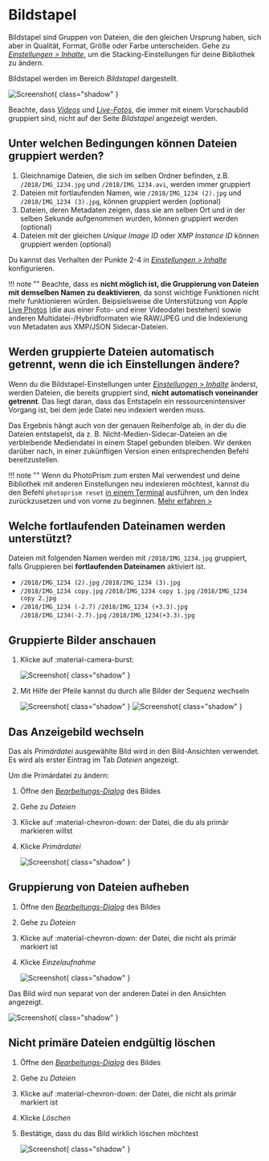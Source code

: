 # Bildstapel #

Bildstapel sind Gruppen von Dateien, die den gleichen Ursprung haben, sich aber in Qualität, Format, Größe oder Farbe unterscheiden. Gehe zu *[Einstellungen > Inhalte](../settings/library.md)*, um die Stacking-Einstellungen für deine Bibliothek zu ändern.

Bildstapel werden im Bereich *Bildstapel* dargestellt.

![Screenshot](img/stack-page-2503-german.jpg){ class="shadow" }

Beachte, dass *[Videos](./video.md)* und *[Live-Fotos](video.md#live-fotos)*, die immer mit einem Vorschaubild gruppiert sind, nicht auf der Seite *Bildstapel* angezeigt werden.

## Unter welchen Bedingungen können Dateien gruppiert werden? ##

1. Gleichnamige Dateien, die sich im selben Ordner befinden, z.B. `/2018/IMG_1234.jpg` und  `/2018/IMG_1234.avi`, werden immer gruppiert
2. Dateien mit fortlaufenden Namen, wie `/2018/IMG_1234 (2).jpg` und `/2018/IMG_1234 (3).jpg`, können gruppiert werden (optional)
3. Dateien, deren Metadaten zeigen, dass sie am selben Ort und in der selben Sekunde aufgenommen wurden, können gruppiert werden (optional)
4. Dateien mit der gleichen *Unique Image ID* oder *XMP Instance ID* können gruppiert werden (optional)

Du kannst das Verhalten der Punkte 2-4 in *[Einstellungen > Inhalte](../settings/library.md#bildstapel)* konfigurieren.

!!! note ""
    Beachte, dass es **nicht möglich ist, die Gruppierung von Dateien mit demselben Namen zu deaktivieren**, da sonst wichtige Funktionen nicht mehr funktionieren würden. Beipsielsweise die Unterstützung von Apple [Live Photos](video.md#live-fotos) (die aus einer Foto- und einer Videodatei bestehen) sowie anderen Multidatei-/Hybridformaten wie RAW/JPEG und die Indexierung von Metadaten aus XMP/JSON Sidecar-Dateien.

## Werden gruppierte Dateien automatisch getrennt, wenn die ich Einstellungen ändere?

Wenn du die Bildstapel-Einstellungen unter *[Einstellungen > Inhalte](../settings/library.md#bildstapel)* änderst, werden Dateien, die bereits gruppiert sind, **nicht automatisch voneinander getrennt**. Das liegt daran, dass das Entstapeln ein ressourcenintensiver Vorgang ist, bei dem jede Datei neu indexiert werden muss.

Das Ergebnis hängt auch von der genauen Reihenfolge ab, in der du die Dateien entstapelst, da z. B. Nicht-Medien-Sidecar-Dateien an die verbleibende Mediendatei in einem Stapel gebunden bleiben. Wir denken darüber nach, in einer zukünftigen Version einen entsprechenden Befehl bereitzustellen.
 
!!! note ""
    Wenn du PhotoPrism zum ersten Mal verwendest und deine Bibliothek mit anderen Einstellungen neu indexieren möchtest, kannst du den Befehl `photoprism reset` [in einem Terminal](https://docs.photoprism.app/getting-started/docker-compose/#command-line-interface) ausführen, um den Index zurückzusetzen und von vorne zu beginnen. [Mehr erfahren >](https://docs.photoprism.app/getting-started/docker-compose/#examples)

## Welche fortlaufenden Dateinamen werden unterstützt?
Dateien mit folgenden Namen werden mit `/2018/IMG_1234.jpg` gruppiert, falls Gruppieren bei **fortlaufenden Dateinamen** aktiviert ist.

- `/2018/IMG_1234 (2).jpg` `/2018/IMG_1234 (3).jpg`
- `/2018/IMG_1234 copy.jpg` `/2018/IMG_1234 copy 1.jpg` `/2018/IMG_1234 copy 2.jpg`
- `/2018/IMG_1234 (-2.7)` `/2018/IMG_1234 (+3.3).jpg` `/2018/IMG_1234(-2.7).jpg`  `/2018/IMG_1234(+3.3).jpg`

## Gruppierte Bilder anschauen ##

1. Klicke auf :material-camera-burst:

    ![Screenshot](img/sequential-1-2503-german.jpg){ class="shadow" }

2. Mit Hilfe der Pfeile kannst du durch alle Bilder der Sequenz wechseln

    ![Screenshot](img/sequential-2-2503-german.jpg){ class="shadow" } ![Screenshot](img/sequential-3-2503-german.jpg){ class="shadow" }


## Das Anzeigebild wechseln ##
Das als *Primärdatei* ausgewählte Bild wird in den Bild-Ansichten verwendet. 
Es wird als erster Eintrag im Tab *Dateien* angezeigt.

Um die Primärdatei zu ändern:

1. Öffne den [*Bearbeitungs-Dialog*](edit.md) des Bildes
2. Gehe zu *Dateien*
3. Klicke auf :material-chevron-down: der Datei, die du als primär markieren willst
4. Klicke *Primärdatei*

      ![Screenshot](img/stacks-edit-2503-german.jpg){ class="shadow" } 


## Gruppierung von Dateien aufheben ##
1. Öffne den [*Bearbeitungs-Dialog*](edit.md) des Bildes
2. Gehe zu *Dateien*
3. Klicke auf :material-chevron-down: der Datei, die nicht als primär markiert ist
4. Klicke *Einzelaufnahme*

      ![Screenshot](img/stacks-edit-2503-german.jpg){ class="shadow" }

Das Bild wird nun separat von der anderen Datei in den Ansichten angezeigt.

![Screenshot](img/unstacked-2503-german.jpg){ class="shadow" }

## Nicht primäre Dateien endgültig löschen ##
1. Öffne den [*Bearbeitungs-Dialog*](edit.md) des Bildes
2. Gehe zu *Dateien*
3. Klicke auf :material-chevron-down: der Datei, die nicht als primär markiert ist
4. Klicke *Löschen*
5. Bestätige, dass du das Bild wirklich löschen möchtest

      ![Screenshot](img/stacks-edit-2503-german.jpg){ class="shadow" }